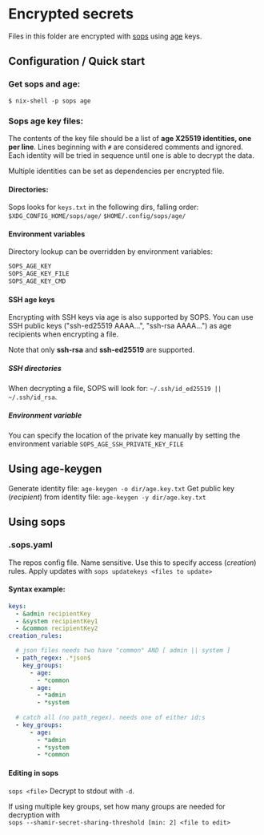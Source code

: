 # Encrypted secrets

Files in this folder are encrypted with [sops](https://getsops.io/) using [age](https://github.com/FiloSottile/age) keys.

## Configuration / Quick start
### Get sops and age:
`$ nix-shell -p sops age`

### Sops age key files:
The contents of the key file should be a list of **age X25519 identities, one per line**. 
Lines beginning with `#` are considered comments and ignored. 
Each identity will be tried in sequence until one is able to decrypt the data.

Multiple identities can be set as dependencies per encrypted file.

#### Directories:
Sops looks for `keys.txt` in the following dirs, falling order:
`$XDG_CONFIG_HOME/sops/age/`
`$HOME/.config/sops/age/`

#### Environment variables
Directory lookup can be overridden by environment variables:
```bash
SOPS_AGE_KEY
SOPS_AGE_KEY_FILE
SOPS_AGE_KEY_CMD
```

#### SSH age keys
Encrypting with SSH keys via age is also supported by SOPS.  You can use SSH public keys ("ssh-ed25519 AAAA...", "ssh-rsa AAAA...") as age recipients when encrypting a file. 

Note that only **ssh-rsa** and **ssh-ed25519** are supported.
##### SSH directories
When decrypting a file, SOPS will look for: `~/.ssh/id_ed25519 || ~/.ssh/id_rsa`.
#####  Environment variable
You can specify the location of the private key manually by setting the environment variable 
`SOPS_AGE_SSH_PRIVATE_KEY_FILE`

## Using age-keygen
Generate identity file:
`age-keygen -o dir/age.key.txt`
Get public key (*recipient*) from identity file:
`age-keygen -y dir/age.key.txt`
## Using sops
### .sops.yaml
The repos config file. Name sensitive.
Use this to specify access (*creation*) rules.
Apply updates with `sops updatekeys <files to update>`

#### Syntax example:
```yaml
keys:
  - &admin recipientKey
  - &system recipientKey1
  - &common recipientKey2
creation_rules:

  # json files needs two have "common" AND [ admin || system ]
  - path_regex: .*json$
    key_groups:
      - age: 
        - *common
      - age: 
        - *admin
        - *system
          
  # catch all (no path_regex). needs one of either id:s
  - key_groups:
      - age: 
        - *admin
        - *system
        - *common
```

#### Editing in sops
`sops <file>`
Decrypt to stdout with `-d`.

If using multiple key groups, set how many groups are needed for decryption with  
`sops --shamir-secret-sharing-threshold [min: 2] <file to edit>`
